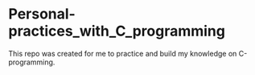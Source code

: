 # Personal-practices_with_C_programming
This repo was created for me to practice and build my knowledge on C-programming.
